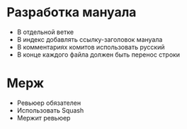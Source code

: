 # Разработка мануала
- В отдельной ветке
- В индекс добавлять ссылку-заголовок мануала
- В комментариях комитов использовать русский
- В конце каждого файла должен быть перенос строки

# Мерж
- Ревьюер обязателен
- Использовать Squash
- Мержит ревьюер
